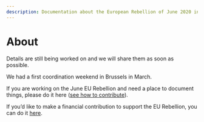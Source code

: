 ```yaml
---
description: Documentation about the European Rebellion of June 2020 in Brussels
---
```


# About

Details are still being worked on and we will share them as soon as possible.

We had a first coordination weekend in Brussels in March. 

If you are working on the June EU Rebellion and need a place to document things, please do it here \([see how to contribute](../)\).

If you’d like to make a financial contribution to support the EU Rebellion, you can do it [here](Https://opencollective.com/eu-rebellion-finance).


